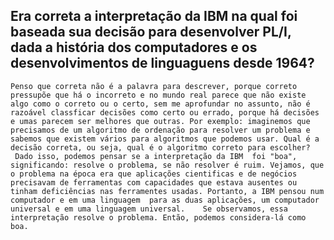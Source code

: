 ## Era correta a interpretação da IBM na qual foi baseada sua decisão para desenvolver PL/I, dada a história dos computadores e os desenvolvimentos de linguaguens desde 1964?

    Penso que correta não é a palavra para descrever, porque correto pressupõe que há o incorreto e no mundo real parece que não existe algo como o correto ou o certo, sem me aprofundar no assunto, não é razoável classficar decisões como certo ou errado, porque há decisões e umas parecem ser melhores que outras. Por exemplo: imaginemos que precisamos de um algoritmo de ordenação para resolver um problema e sabemos que existem vários para algoritmos que podemos usar. Qual é a decisão correta, ou seja, qual é o algoritmo correto para escolher?
     Dado isso, podemos pensar se a interpretação da IBM  foi "boa", significando: resolve o problema, se não resolver é ruim. Vejamos, que o problema na época era que aplicações cientificas e de negócios precisavam de ferramentas com capacidades que estava ausentes ou tinham deficiências nas ferramentes usadas. Portanto, a IBM pensou num computador e em uma linguagem  para as duas aplicações, um computador universal e em uma linguagem universal.    Se observamos, essa interpretação resolve o problema. Então, podemos considera-lá como boa.
